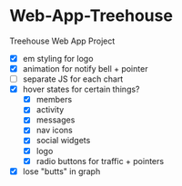 # Web-App-Treehouse
 Treehouse Web App Project

- [x] em styling for logo
- [x] animation for notify bell + pointer
- [ ] separate JS for each chart
- [x] hover states for certain things?
  - [x] members
  - [x] activity
  - [x] messages
  - [x] nav icons
  - [X] social widgets
  - [x] logo
  - [X] radio buttons for traffic + pointers
- [x] lose "butts" in graph
